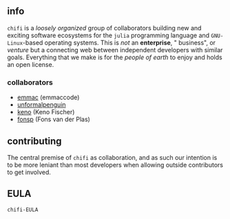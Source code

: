 ## info
`chifi` is a *loosely organized* group of collaborators building new and exciting software ecosystems for the `julia` programming language and `GNU-Linux`-based operating systems. This is *not* an **enterprise**, " business", or *venture* but a connecting web between independent developers with similar goals. Everything that we make is for the *people of earth* to enjoy and holds an open license.
### collaborators
- [emmac](https:github.com/emmaccode) (emmaccode)
- [unformalpenguin](https://github.com/UnformalPenguin)
- [keno](https://github.com/Keno) (Keno Fischer)
- [fonsp](https://github.com/fonsp) (Fons van der Plas)

## contributing
The central premise of `chifi` as collaboration, and as such our intention is to be more leniant than most developers when allowing outside contributors to get involved. 
## EULA
`chifi-EULA`
